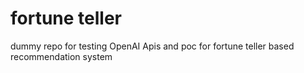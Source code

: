 # fortune teller
dummy repo for testing OpenAI Apis and poc for fortune teller based recommendation system
